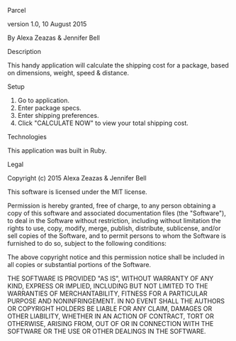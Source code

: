 Parcel

version 1.0, 10 August 2015

By Alexa Zeazas & Jennifer Bell


Description

This handy application will calculate the shipping cost for a package, based on dimensions, weight, speed & distance.

Setup
1. Go to application.
2. Enter package specs.
3. Enter shipping preferences.
4. Click "CALCULATE NOW" to view your total shipping cost.

Technologies

This application was built in Ruby.

Legal

Copyright (c) 2015 Alexa Zeazas & Jennifer Bell

This software is licensed under the MIT license.

Permission is hereby granted, free of charge, to any person obtaining a copy
of this software and associated documentation files (the "Software"), to deal
in the Software without restriction, including without limitation the rights
to use, copy, modify, merge, publish, distribute, sublicense, and/or sell
copies of the Software, and to permit persons to whom the Software is
furnished to do so, subject to the following conditions:

The above copyright notice and this permission notice shall be included in
all copies or substantial portions of the Software.

THE SOFTWARE IS PROVIDED "AS IS", WITHOUT WARRANTY OF ANY KIND, EXPRESS OR
IMPLIED, INCLUDING BUT NOT LIMITED TO THE WARRANTIES OF MERCHANTABILITY,
FITNESS FOR A PARTICULAR PURPOSE AND NONINFRINGEMENT. IN NO EVENT SHALL THE
AUTHORS OR COPYRIGHT HOLDERS BE LIABLE FOR ANY CLAIM, DAMAGES OR OTHER
LIABILITY, WHETHER IN AN ACTION OF CONTRACT, TORT OR OTHERWISE, ARISING FROM,
OUT OF OR IN CONNECTION WITH THE SOFTWARE OR THE USE OR OTHER DEALINGS IN
THE SOFTWARE.
